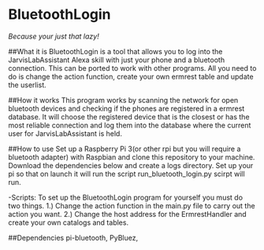 # BluetoothLogin
_Because your just that lazy!_

##What it is
BluetoothLogin is a tool that allows you to log into the JarvisLabAssistant Alexa skill with just your phone and a bluetooth connection. 
This can be ported to work with other programs. All you need to do is change the action function, create your own ermrest table and update the userlist.

##How it works
This program works by scanning the network for open bluetooth devices and 
checking if the phones are registered in a ermrest database. It will choose the 
registered device that is the closest or has the most reliable connection and log them
into the database where the current user for JarvisLabAssistant is held.

##How to use
Set up a Raspberry Pi 3(or other rpi but you will require a bluetooth adapter) with Raspbian 
and clone this repository to your machine. Download the dependencies below and create a logs directory.
Set up your pi so that on launch it will run the script run_bluetooth_login.py scirpt will run.

-Scripts:
To set up the BluetoothLogin program for yourself you must do two things.
	1.) Change the action function in the main.py file to carry out the action you want.
	2.) Change the host address for the ErmrestHandler and create your own catalogs and tables.

##Dependencies
pi-bluetooth,
PyBluez,
